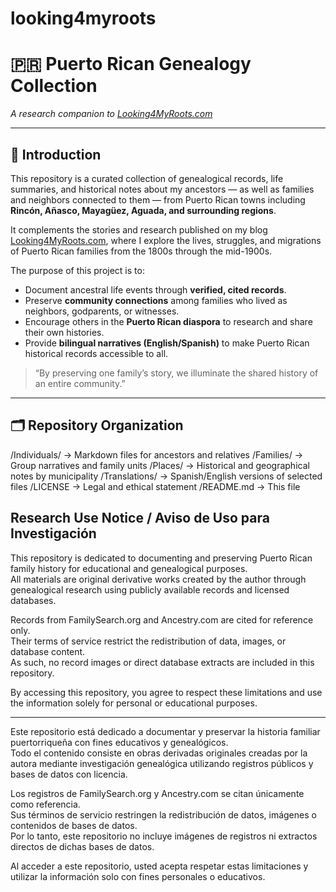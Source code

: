 # looking4myroots
# 🇵🇷 Puerto Rican Genealogy Collection  
*A research companion to [Looking4MyRoots.com](https://looking4myroots.com/)*  

---

## 🌿 Introduction  

This repository is a curated collection of genealogical records, life summaries, and historical notes about my ancestors — as well as families and neighbors connected to them — from Puerto Rican towns including **Rincón, Añasco, Mayagüez, Aguada, and surrounding regions**.  

It complements the stories and research published on my blog [Looking4MyRoots.com](https://looking4myroots.com/), where I explore the lives, struggles, and migrations of Puerto Rican families from the 1800s through the mid-1900s.  

The purpose of this project is to:  
- Document ancestral life events through **verified, cited records**.  
- Preserve **community connections** among families who lived as neighbors, godparents, or witnesses.  
- Encourage others in the **Puerto Rican diaspora** to research and share their own histories.  
- Provide **bilingual narratives (English/Spanish)** to make Puerto Rican historical records accessible to all.  

> “By preserving one family’s story, we illuminate the shared history of an entire community.”  

---

## 🗂 Repository Organization  

/Individuals/     → Markdown files for ancestors and relatives
/Families/        → Group narratives and family units
/Places/          → Historical and geographical notes by municipality
/Translations/    → Spanish/English versions of selected files
/LICENSE          → Legal and ethical statement
/README.md        → This file

## Research Use Notice / Aviso de Uso para Investigación

This repository is dedicated to documenting and preserving Puerto Rican family history for educational and genealogical purposes.  
All materials are original derivative works created by the author through genealogical research using publicly available records and licensed databases.

Records from FamilySearch.org and Ancestry.com are cited for reference only.  
Their terms of service restrict the redistribution of data, images, or database content.  
As such, no record images or direct database extracts are included in this repository.

By accessing this repository, you agree to respect these limitations and use the information solely for personal or educational purposes.

---

Este repositorio está dedicado a documentar y preservar la historia familiar puertorriqueña con fines educativos y genealógicos.  
Todo el contenido consiste en obras derivadas originales creadas por la autora mediante investigación genealógica utilizando registros públicos y bases de datos con licencia.

Los registros de FamilySearch.org y Ancestry.com se citan únicamente como referencia.  
Sus términos de servicio restringen la redistribución de datos, imágenes o contenidos de bases de datos.  
Por lo tanto, este repositorio no incluye imágenes de registros ni extractos directos de dichas bases de datos.

Al acceder a este repositorio, usted acepta respetar estas limitaciones y utilizar la información solo con fines personales o educativos.
